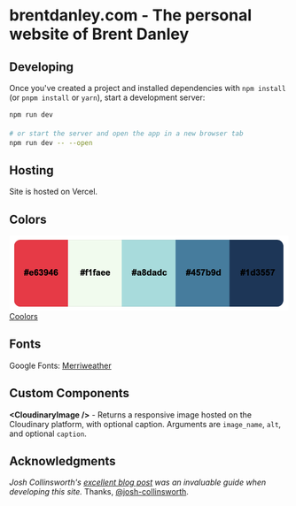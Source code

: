 # brentdanley.com - The personal website of Brent Danley

## Developing

Once you've created a project and installed dependencies with `npm install` (or `pnpm install` or `yarn`), start a development server:

```bash
npm run dev

# or start the server and open the app in a new browser tab
npm run dev -- --open
```

## Hosting

Site is hosted on Vercel.

## Colors

![color swatch](./src/lib/images/color_swatch.png?raw=true 'Color Swatch')
[Coolors](https://coolors.co/palettes/trending)

## Fonts

Google Fonts: [Merriweather](https://fonts.google.com/specimen/Merriweather?query=merriweather)

## Custom Components

**\<CloudinaryImage /\>** - Returns a responsive image hosted on the Cloudinary platform, with optional caption.
Arguments are `image_name`, `alt`, and optional `caption`.

## Acknowledgments

_Josh Collinsworth's [excellent blog post](https://joshcollinsworth.com/blog/build-static-sveltekit-markdown-blog) was an invaluable guide when developing this site._ Thanks, [@josh-collinsworth](https://github.com/josh-collinsworth).
